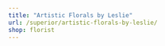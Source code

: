```yaml
---
title: "Artistic Florals by Leslie"
url: /superior/artistic-florals-by-leslie/
shop: florist
---
```

